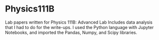 # Physics111B
Lab papers written for Physics 111B:  Advanced Lab
Includes data analysis that I had to do for the write-ups. 
I used the Python language with Jupyter Notebooks, and imported the Pandas, Numpy, and Scipy libraries. 

